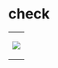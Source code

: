 # check

<table>
<tr><td> 
<p align="center"><img src="https://github.com/AlmogJakov/check/raw/main/data/images/LIS-NUM-M.gif"/></p>
</td></tr>
</table>
